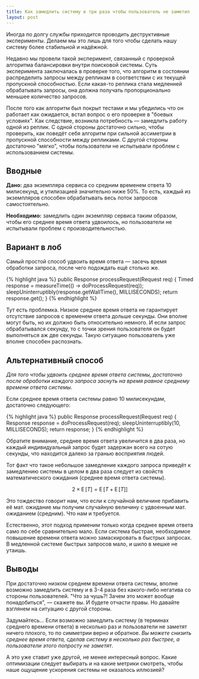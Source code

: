 ```yaml
---
title: Как замедлить систему в три раза чтобы пользователь не заметил
layout: post
---
```

Иногда по долгу службы приходится проводить деструктивные эксперименты. Делаем мы это лишь для того чтобы сделать нашу систему более стабильной и надёжной.

Недавно мы провели такой эксперимент, связанный с проверкой алгоритма балансировки внутри поисковой системы. Суть эксперимента  заключалась в проверке того, что алгоритм в состоянии распределить запросы между репликам в соответствии с их текущей пропускной способностью. Если какая-то реплика стала медленней обрабатывать запросы, она должна получать пропорционально меньшее количество запросов.

После того как алгоритм был покрыт тестами и мы убедились что он работает как ожидается, встал вопрос о его проверке в "боевых условиях". Как следствие, возникла потребность — замедлить работу одной из реплик. С одной стороны достаточно сильно, чтобы проверить, как поведёт себя алгоритм при сильной ассиметрии в пропускной способности между репликами. С другой стороны  достаточно "мягко", чтобы пользователи не испытывали проблем с использованием системы.

## Вводные

**Дано:** два экземпляра сервиса со средним временем ответа 10 милисекунд, и утилизацией значительно ниже 50%. То есть, каждый из экземпляров способен обрабатывать весь поток запросов самостоятельно.

**Необходимо:** замедлить один экземпляр сервиса таким образом, чтобы его среднее время ответа удвоилось, но пользователи не испытывали проблем с производительностью.

## Вариант в лоб

Самый простой способ удвоить время ответа — засечь время обработки запроса, после чего подождать ещё столько же.

{% highlight java %}
public Response processRequest(Request req) {
	Timed<Response> response = measureTime(() -> doProcessRequest(req));
	sleepUninterruptibly(response.getWallTime(), MILLISECONDS);
	return response.get();
}
{% endhighlight %}
	
Тут есть проблемка. Низкое среднее время ответа не гарантирует отсутствие запросов с временем ответа дольше секунды. Они вполне могут быть, но их должно быть относительно немного. И если запрос обрабатывался секунду, то с точки зрения пользователя он будет выполняться аж две секунды. Такую ситуацию пользователь уже вполне способен распознать.

## Альтернативный способ

_Для того чтобы удвоить среднее время ответа системы, достаточно после обработки каждого запроса заснуть на время равное среднему времени ответа системы_.

Если среднее время ответа системы равно 10 милисекундам, достаточно следующего:

{% highlight java %}
public Response processRequest(Request req) {
	Response response = doProcessRequest(req);
	sleepUninterruptibly(10, MILLISECONDS);
	return response;
}
{% endhighlight %}
	
Обратите внимание, среднее время ответа увеличится в два раза, но каждый индивидуальный запрос будет задержан всего на сотую секунды, что находится далеко за гранью восприятия людей.

Тот факт что такое небольшое замедление каждого запроса приведёт к замедлению системы в целом в два раза следует из свойств математического ожидания (среднее время ответа системы).

$$ 2 \times \operatorname{E}[T] = \operatorname{E}[T + \operatorname{E}[T]] $$

Это тождество говорит нам, что если к случайной величине прибавить её мат. ожидание мы получим случайную величину с удвоенным мат. ожиданием (средним). Что нам и требуется.

Естественно, этот подход применим только когда среднее время ответа само по себе сравнительно мало. Если система быстрая, необходимое повышение времени ответа можно замаскировать в быстрых запросах. В медленной системе быстрых запросов мало, и шило в мешке не утаишь.

## Выводы

При достаточно низком среднем времени ответа системы, вполне возможно замедлить систему и в 3-4 раза без какого-либо негатива со стороны пользователей. "Что за чушь?! Зачем это может вообще понадобиться", — скажете вы. И будете отчасти правы. Но давайте взглянем на ситуацию с другой стороны.

Задумайтесь... Если возможно замедлить систему (в терминах среднего времени ответа) в несколько раз и пользователи не заметят ничего плохого, то по симметрии верно и обратное. _Вы можете снизить среднее время ответа, сделав систему в несколько раз быстрее, а пользователи этого попросту не заметят_.

А это уже ставит уже другой, не менее интересный вопрос. Какие оптимизации следует выбирать и на какие метрики смотреть, чтобы наше ощущение ускорения системы не оказалось иллюзией?